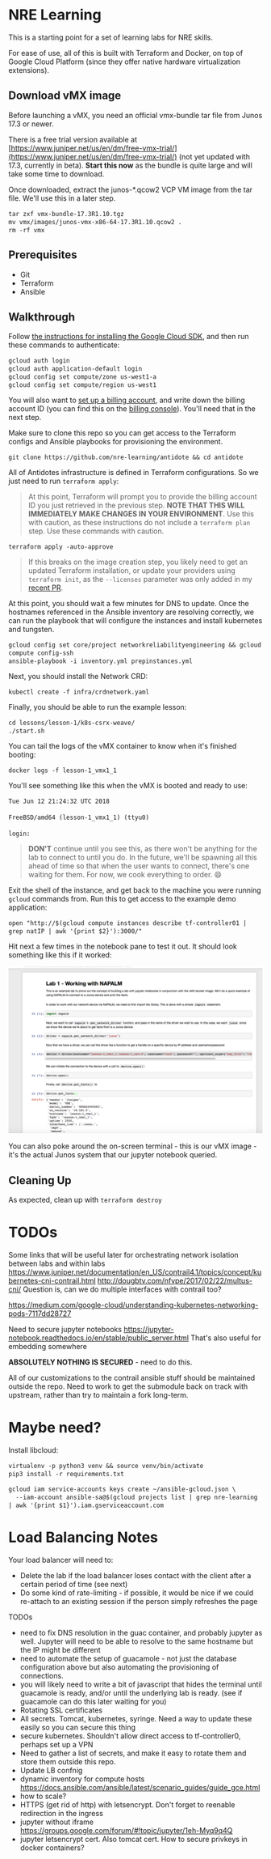 # NRE Learning

This is a starting point for a set of learning labs for NRE skills.

For ease of use, all of this is built with Terraform and Docker, on top of Google Cloud Platform (since they offer native hardware virtualization extensions).

## Download vMX image

Before launching a vMX, you need an official vmx-bundle tar file from Junos 17.3 or newer.

There is a free trial version available at [https://www.juniper.net/us/en/dm/free-vmx-trial/](https://www.juniper.net/us/en/dm/free-vmx-trial/) (not yet updated with 17.3,  currently in beta). **Start this now** as the bundle is quite large and will take some time to download.

Once downloaded, extract the junos-*.qcow2 VCP VM image from the tar file. We'll use this in a later step.

```
tar zxf vmx-bundle-17.3R1.10.tgz
mv vmx/images/junos-vmx-x86-64-17.3R1.10.qcow2 .
rm -rf vmx
```

## Prerequisites

- Git
- Terraform
- Ansible

## Walkthrough

Follow [the instructions for installing the Google Cloud SDK](https://cloud.google.com/sdk/gcloud/), and then run these commands to authenticate:

```
gcloud auth login
gcloud auth application-default login
gcloud config set compute/zone us-west1-a
gcloud config set compute/region us-west1
```

You will also want to [set up a billing account](https://cloud.google.com/billing/docs/how-to/manage-billing-account), and write down the billing account ID (you can find this on the [billing console](https://console.cloud.google.com/billing)). You'll need that in the next step.

Make sure to clone this repo so you can get access to the Terraform configs and Ansible playbooks for provisioning the environment.

```
git clone https://github.com/nre-learning/antidote && cd antidote
```

All of Antidotes infrastructure is defined in Terraform configurations. So we just need to run `terraform apply`:

> At this point, Terraform will prompt you to provide the billing account ID you just retrieved in the previous step. **NOTE THAT THIS WILL IMMEDIATELY MAKE CHANGES IN YOUR ENVIRONMENT**. Use this with caution, as these instructions do not include a `terraform plan` step. Use these commands with caution.

```
terraform apply -auto-approve
```

> If this breaks on the image creation step, you likely need to get an updated Terraform installation, or update your providers using `terraform init`, as the `--licenses` parameter was only added in my [recent PR](https://github.com/terraform-providers/terraform-provider-google/pull/1717/).

At this point, you should wait a few minutes for DNS to update. Once the hostnames referenced in the Ansible inventory are resolving correctly, we can run the playbook that will configure the instances and install kubernetes and tungsten.

```
gcloud config set core/project networkreliabilityengineering && gcloud compute config-ssh
ansible-playbook -i inventory.yml prepinstances.yml
```

Next, you should install the Network CRD:

```
kubectl create -f infra/crdnetwork.yaml
```

Finally, you should be able to run the example lesson:

```
cd lessons/lesson-1/k8s-csrx-weave/
./start.sh
```

You can tail the logs of the vMX container to know when it's finished booting:

```
docker logs -f lesson-1_vmx1_1
```

You'll see something like this when the vMX is booted and ready to use:

```
Tue Jun 12 21:24:32 UTC 2018

FreeBSD/amd64 (lesson-1_vmx1_1) (ttyu0)

login:
```

> **DON'T** continue until you see this, as there won't be anything for the lab to connect to until you do. In the future, we'll be spawning all this ahead of time so that when the user wants to connect, there's one waiting for them. For now, we cook everything to order. :smile:

<!-- docker logs lesson-1_vmx1_1 | grep password -->

Exit the shell of the instance, and get back to the machine you were running `gcloud` commands from. Run this to get access to the example demo application:

```
open "http://$(gcloud compute instances describe tf-controller01 | grep natIP | awk '{print $2}'):3000/"
```

Hit next a few times in the notebook pane to test it out. It should look something like this if it worked:

![](images/example_lesson1.png?raw=true "lesson1")

You can also poke around the on-screen terminal - this is our vMX image - it's the actual Junos system that our jupyter notebook queried.

## Cleaning Up

As expected, clean up with `terraform destroy`

# TODOs

Some links that will be useful later for orchestrating network isolation between labs and within labs
https://www.juniper.net/documentation/en_US/contrail4.1/topics/concept/kubernetes-cni-contrail.html
http://dougbtv.com/nfvpe/2017/02/22/multus-cni/
Question is, can we do multiple interfaces with contrail too?

https://medium.com/google-cloud/understanding-kubernetes-networking-pods-7117dd28727

Need to secure jupyter notebooks
https://jupyter-notebook.readthedocs.io/en/stable/public_server.html
That's also useful for embedding somewhere

**ABSOLUTELY NOTHING IS SECURED** - need to do this.

All of our customizations to the contrail ansible stuff should be maintained outside the repo. Need to work to get the submodule back on track with upstream, rather than try to maintain a fork long-term.



# Maybe need?

Install libcloud:

```
virtualenv -p python3 venv && source venv/bin/activate
pip3 install -r requirements.txt
```

```
gcloud iam service-accounts keys create ~/ansible-gcloud.json \
  --iam-account ansible-sa@$(gcloud projects list | grep nre-learning | awk '{print $1}').iam.gserviceaccount.com
```







# Load Balancing Notes

Your load balancer will need to:
- Delete the lab if the load balancer loses contact with the client after a certain period of time (see next)
- Do some kind of rate-limiting - if possible, it would be nice if we could re-attach to an existing session if the person simply refreshes the page






TODOs
- need to fix DNS resolution in the guac container, and probably jupyter as well. Jupyter will need to be able to resolve to the same hostname but the IP might be different
- need to automate the setup of guacamole - not just the database configuration above but also automating the provisioning of connections.
- you will likely need to write a bit of javascript that hides the terminal until guacamole is ready, and/or until the underlying lab is ready. (see if guacamole can do this later waiting for you)
- Rotating SSL certificates
- All secrets. Tomcat, kubernetes, syringe. Need a way to update these easily so you can secure this thing
- secure kubernetes. Shouldn't allow direct access to tf-controller0, perhaps set up a VPN
- Need to gather a list of secrets, and make it easy to rotate them and store them outside this repo.
- Update LB confnig
- dynamic inventory for compute hosts    https://docs.ansible.com/ansible/latest/scenario_guides/guide_gce.html
- how to scale?
- HTTPS (get rid of http) with letsencrypt. Don't forget to reenable redirection in the ingress
- jupyter without iframe https://groups.google.com/forum/#!topic/jupyter/1eh-Myq9q4Q
- jupyter letsencrypt cert. Also tomcat cert. How to secure privkeys in docker containers?
